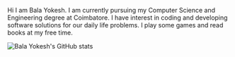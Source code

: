 Hi I am Bala Yokesh.  I am currently pursuing my Computer Science and Engineering degree at Coimbatore.  I have interest in coding and developing software solutions for our daily life problems.  I play some games and read books at my free time.  

![Bala Yokesh's GitHub stats](https://github-readme-stats.vercel.app/api?username=balayokesh&hide=stars&count_private=true&show_icons=true&theme=tokyonight)
